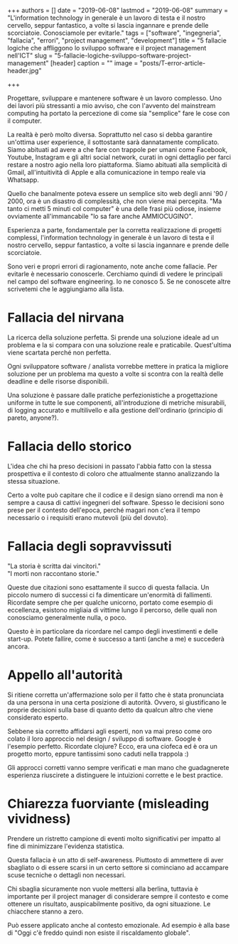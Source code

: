 +++
authors = []
date = "2019-06-08"
lastmod = "2019-06-08"
summary = "L'information technology in generale è un lavoro di testa e il nostro cervello, seppur fantastico, a volte si lascia ingannare e prende delle scorciatoie. Conosciamole per evitarle."
tags = ["software", "ingegneria", "fallacia", "errori", "project management", "development"]
title = "5 fallacie logiche che affliggono lo sviluppo software e il project management nell'ICT"
slug = "5-fallacie-logiche-sviluppo-software-project-management"
[header]
caption = ""
image = "posts/T-error-article-header.jpg"

+++

Progettare, sviluppare e mantenere software è un lavoro complesso. Uno dei lavori più stressanti a mio avviso, che con l'avvento del mainstream computing ha portato la percezione di come sia "semplice" fare le cose con il computer.

La realtà è però molto diversa. Soprattutto nel caso si debba garantire un'ottima user experience, il sottostante sarà dannatamente complicato. Siamo abituati ad avere a che fare con trappole per umani come Facebook, Youtube, Instagram e gli altri social network, curati in ogni dettaglio per farci restare a nostro agio nella loro piattaforma. Siamo abituati alla semplicità di Gmail, all'intuitività di Apple e alla comunicazione in tempo reale via Whatsapp.

Quello che banalmente poteva essere un semplice sito web degli anni '90 / 2000, ora è un disastro di complessità, che non viene mai percepita. "Ma tanto ci metti 5 minuti col computer" è una delle frasi più odiose, insieme ovviamente all'immancabile "lo sa fare anche AMMIOCUGINO".

Esperienza a parte, fondamentale per la corretta realizzazione di progetti complessi, l'information technology in generale è un lavoro di testa e il nostro cervello, seppur fantastico, a volte si lascia ingannare e prende delle scorciatoie.

Sono veri e propri errori di ragionamento, note anche come fallacie. Per evitarle è necessario conoscerle. Cerchiamo quindi di vedere le principali nel campo del software engineering. Io ne conosco 5. Se ne conoscete altre scrivetemi che le aggiungiamo alla lista.

# Fallacia del nirvana

La ricerca della soluzione perfetta. Si prende una soluzione ideale ad un problema e la si compara con una soluzione reale e praticabile. Quest'ultima viene scartata perché non perfetta.

Ogni sviluppatore software / analista vorrebbe mettere in pratica la migliore soluzione per un problema ma questo a volte si scontra con la realtà delle deadline e delle risorse disponibili.

Una soluzione è passare dalle pratiche perfezionistiche a progettazione uniforme in tutte le sue componenti, all'introduzione di metriche misurabili, di logging accurato e multilivello e alla gestione dell'ordinario (principio di pareto, anyone?).

# Fallacia dello storico

L'idea che chi ha preso decisioni in passato l'abbia fatto con la stessa prospettiva e il contesto di coloro che attualmente stanno analizzando la stessa situazione.

Certo a volte può capitare che il codice e il design siano orrendi ma non è sempre a causa di cattivi ingegneri del software. Spesso le decisioni sono prese per il contesto dell'epoca, perché magari non c'era il tempo necessario o i requisiti erano mutevoli (più del dovuto).

# Fallacia degli sopravvissuti

"La storia è scritta dai vincitori."  
"I morti non raccontano storie."

Queste due citazioni sono esattamente il succo di questa fallacia. Un piccolo numero di successi ci fa dimenticare un'enormità di fallimenti. Ricordate sempre che per qualche unicorno, portato come esempio di eccellenza, esistono migliaia di vittime lungo il percorso, delle quali non conosciamo generalmente nulla, o poco.

Questo è in particolare da ricordare nel campo degli investimenti e delle start-up. Potete fallire, come è successo a tanti (anche a me) e succederà ancora.

# Appello all'autorità

Si ritiene corretta un'affermazione solo per il fatto che è stata pronunciata da una persona in una certa posizione di autorità. Ovvero, si giustificano le proprie decisioni sulla base di quanto detto da qualcun altro che viene considerato esperto.

Sebbene sia corretto affidarsi agli esperti, non va mai preso come oro colato il loro approccio nel design / sviluppo di software. Google è l'esempio perfetto. Ricordate clojure? Ecco, era una ciofeca ed è ora un progetto morto, eppure tantissimi sono caduti nella trappola :)

Gli approcci corretti vanno sempre verificati e man mano che guadagnerete esperienza riuscirete a distinguere le intuizioni corrette e le best practice.

# Chiarezza fuorviante (misleading vividness)

Prendere un ristretto campione di eventi molto significativi per impatto al fine di minimizzare l'evidenza statistica.

Questa fallacia è un atto di self-awareness. Piuttosto di ammettere di aver sbagliato o di essere scarsi in un certo settore si cominciano ad accampare scuse tecniche o dettagli non necessari.

Chi sbaglia sicuramente non vuole mettersi alla berlina, tuttavia è importante per il project manager di considerare sempre il contesto e come ottenere un risultato, auspicabilmente positivo, da ogni situazione. Le chiacchere stanno a zero.

Può essere applicato anche al contesto emozionale. Ad esempio è alla base di "Oggi c'è freddo quindi non esiste il riscaldamento globale".
